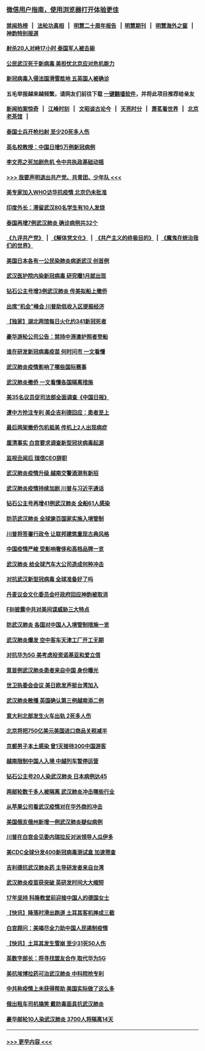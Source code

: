 ### [微信用户指南，使用浏览器打开体验更佳](https://github.com/gfw-breaker/banned-news1/blob/master/indexes/wechat-guide.md?t=0)
#### [禁闻热榜](热点新闻.md?t=0)  &nbsp;&nbsp;|&nbsp;&nbsp; [法轮功真相](https://github.com/gfw-breaker/truth/blob/master/README.md?t=0) &nbsp;&nbsp;|&nbsp;&nbsp; [明慧二十周年报告](https://github.com/gfw-breaker/mh-reports/blob/master/README.md?t=0) &nbsp;&nbsp;|&nbsp;&nbsp;[明慧期刊](https://github.com/gfw-breaker/mh-qikan) &nbsp;&nbsp;|&nbsp;&nbsp; [明慧海外之窗](https://github.com/gfw-breaker/mh-news/blob/master/README.md?t=0) &nbsp;&nbsp;|&nbsp;&nbsp; [神韵特别报道](https://github.com/gfw-breaker/mh-news/blob/master/shenyun.md?t=0)
#### [射杀20人对峙17小时 泰国军人被击毙](../pages/nsc418/n11854869.md?t=02091355) 
#### [公民武汉死于新病毒 美担忧北京应对危机能力](../pages/nsc418/n11854331.md?t=02091355) 
#### [新冠病毒入侵法国滑雪胜地 五英国人被确诊](../pages/nsc418/n11854307.md?t=02091355) 
#### 五毛举报越来越频繁，请网友们前往下载 [一键翻墙软件](https://github.com/gfw-breaker/ssr-accounts)，并将此项目推荐给亲友
#### [新闻拍案惊奇](https://github.com/gfw-breaker/banned-news1/blob/master/pages/link4.md) &nbsp;&nbsp;|&nbsp;&nbsp; [江峰时刻](https://github.com/gfw-breaker/banned-news1/blob/master/pages/link4.md) &nbsp;&nbsp;|&nbsp;&nbsp; [文昭谈古论今](https://github.com/gfw-breaker/banned-news1/blob/master/pages/link4.md) &nbsp;&nbsp;|&nbsp;&nbsp; [天亮时分](https://github.com/gfw-breaker/banned-news1/blob/master/pages/link4.md) &nbsp;&nbsp;|&nbsp;&nbsp; [萧茗看世界](https://github.com/gfw-breaker/banned-news1/blob/master/pages/link4.md) &nbsp;&nbsp;|&nbsp;&nbsp; [北京老茶馆](https://github.com/gfw-breaker/banned-news1/blob/master/pages/link4.md) &nbsp;&nbsp;|&nbsp;&nbsp; 
#### [泰国士兵开枪扫射 至少20死多人伤](../pages/nsc418/n11854276.md?t=02091355) 
#### [英名校教授：中国日增5万例新冠病例](../pages/nsc418/n11854174.md?t=02091355) 
#### [李文亮之死加剧危机 令中共执政基础动摇](../pages/nsc418/n11854003.md?t=02091355) 
#### [>>> 我要声明退出共产党、共青团、少年队 <<<](https://github.com/begood0513/goodnews/blob/master/quit/letter.md) 
#### [美专家加入WHO访华抗疫情 北京仍未批准](../pages/nsc418/n11854043.md?t=02091355) 
#### [印度外长：滞留武汉80名学生有10人发烧](../pages/nsc418/n11853821.md?t=02091355) 
#### [泰国再增7例武汉肺炎 确诊病例共32个](../pages/nsc418/n11853808.md?t=02091355) 
#### [《九评共产党》](https://github.com/begood0513/9ping.md/blob/master/README.md) &nbsp;|&nbsp; [《解体党文化》](../../../../jtdwh.md/blob/master/README.md)  &nbsp;|&nbsp; [《共产主义的终极目的》](../../../../gczydzjmd.md/blob/master/README.md) &nbsp;|&nbsp; [《魔鬼在统治我们的世界》](../../../../mgztzwmdsj.md/blob/master/README.md) 
#### [美国日本各有一公民染肺炎病逝武汉 创首例](../pages/nsc418/n11853509.md?t=02091355) 
#### [武汉医护院内染新冠病毒 研究曝1月就出现](../pages/nsc418/n11852928.md?t=02091355) 
#### [钻石公主号增3例武汉肺炎 传美拟船上撤侨](../pages/nsc418/n11853240.md?t=02091355) 
#### [出席“机会”峰会 川普助低收入区提振经济](../pages/nsc418/n11853232.md?t=02091355) 
#### [【独家】湖北两馆每日火化约341新冠死者](../pages/nsc418/n11845444.md?t=02091355) 
#### [豪华游轮公司公告：禁持中港澳护照者登船](../pages/nsc418/n11852761.md?t=02091355) 
#### [谁在研发新冠病毒疫苗 何时问市 一文看懂](../pages/nsc418/n11852840.md?t=02091355) 
#### [武汉肺炎疫情影响了哪些国际赛事](../pages/nsc418/n11852441.md?t=02091355) 
#### [武汉肺炎撤侨 一文看懂各国隔离措施](../pages/nsc418/n11844216.md?t=02091355) 
#### [美35名议员促司法部全面调查《中国日报》](../pages/nsc418/n11852435.md?t=02091355) 
#### [遭中方抢注专利 美企吉利德回应：患者至上](../pages/nsc418/n11852037.md?t=02091355) 
#### [最后两架撤侨包机抵美 传机上2人出现病症](../pages/nsc418/n11852173.md?t=02091355) 
#### [厘清事实 白宫要求调查新型冠状病毒起源](../pages/nsc418/n11852106.md?t=02091355) 
#### [监视丑闻后 瑞信CEO辞职](../pages/nsc418/n11852127.md?t=02091355) 
#### [武汉肺炎疫情升级 越南交警酒测有新招](../pages/nsc418/n11851632.md?t=02091355) 
#### [武汉肺炎疫情持续加剧 川普与习近平通话](../pages/nsc418/n11851613.md?t=02091355) 
#### [钻石公主号再增41例武汉肺炎 全船61人感染](../pages/nsc418/n11850401.md?t=02091355) 
#### [防范武汉肺炎 全球逾百国家实施入境管制](../pages/nsc418/n11850557.md?t=02091355) 
#### [川普将签署行政令 让联邦建筑重现古典风格](../pages/nsc418/n11850654.md?t=02091355) 
#### [中国疫情严峻 受影响奢侈和高档品牌一览](../pages/nsc418/n11850319.md?t=02091355) 
#### [武汉肺炎 给全球汽车大公司造成何种冲击](../pages/nsc418/n11850056.md?t=02091355) 
#### [对抗武汉新型冠病毒 全球准备好了吗](../pages/nsc418/n11850142.md?t=02091355) 
#### [丹麦议会文化委员会吁政府回应神韵被取消](../pages/nsc418/n11849312.md?t=02091355) 
#### [FBI披露中共对美间谍威胁三大特点](../pages/nsc418/n11849700.md?t=02091355) 
#### [防武汉肺炎 各国对中国人入境管制措施一览](../pages/nsc418/n11838726.md?t=02091355) 
#### [武汉肺炎爆发 空中客车天津工厂开工无期](../pages/nsc418/n11849634.md?t=02091355) 
#### [对抗华为5G 美考虑投资诺基亚和爱立信](../pages/nsc418/n11849510.md?t=02091355) 
#### [意首例武汉肺炎患者来自中国 身份曝光](../pages/nsc418/n11849454.md?t=02091355) 
#### [世卫执委会会议 美日欧发声挺台湾加入](../pages/nsc418/n11849433.md?t=02091355) 
#### [武汉肺炎散播 英国确认第三例越南添二例](../pages/nsc418/n11849439.md?t=02091355) 
#### [意大利北部发生火车出轨 2死多人伤](../pages/nsc418/n11848999.md?t=02091355) 
#### [北京将把750亿美元美国进口商品关税减半](../pages/nsc418/n11848896.md?t=02091355) 
#### [京都男子本土感染 曾1天接待300中国游客](../pages/nsc418/n11848641.md?t=02091355) 
#### [越南限制中国人入境 中越列车暂停运营](../pages/nsc418/n11847844.md?t=02091355) 
#### [钻石公主号20人染武汉肺炎 日本病例达45](../pages/nsc418/n11847823.md?t=02091355) 
#### [两邮轮数千多人被隔离 武汉肺炎冲击哪些行业](../pages/nsc418/n11847456.md?t=02091355) 
#### [从苹果公司看武汉疫情对在华外商的冲击](../pages/nsc418/n11847586.md?t=02091355) 
#### [美国俄亥俄州新增一例武汉肺炎疑似病例](../pages/nsc418/n11847714.md?t=02091355) 
#### [川普在白宫会见委内瑞拉反对派领导人瓜伊多](../pages/nsc418/n11847391.md?t=02091355) 
#### [美CDC全球分发400新冠病毒测试盒 加速筛查](../pages/nsc418/n11847260.md?t=02091355) 
#### [吉利德抗武汉肺炎药 主导研发者来自台湾](../pages/nsc418/n11847064.md?t=02091355) 
#### [武汉肺炎疫苗获突破 英研发时间大大缩短](../pages/nsc418/n11846915.md?t=02091355) 
#### [17年坚持 科隆教堂前迎接中国人的德国女士](../pages/nsc418/n11846781.md?t=02091355) 
#### [【快讯】降落时滑出跑道 土耳其客机摔成三截](../pages/nsc418/n11847021.md?t=02091355) 
#### [白宫顾问：美竭尽全力助中国人民遏制疫情](../pages/nsc418/n11846756.md?t=02091355) 
#### [【快讯】土耳其发生雪崩 至少31死50人伤](../pages/nsc418/n11846680.md?t=02091355) 
#### [英数字部长：将寻找盟友合作 取代华为5G](../pages/nsc418/n11846485.md?t=02091355) 
#### [美抗埃博拉药可治武汉肺炎 中科院抢专利](../pages/nsc418/n11846409.md?t=02091355) 
#### [中共称疫情上未获得帮助 美国实际做了这么多](../pages/nsc418/n11846008.md?t=02091355) 
#### [俄出租车司机搞笑 戴防毒面具抗武汉肺炎](../pages/nsc418/n11845703.md?t=02091355) 
#### [豪华邮轮10人染武汉肺炎 3700人将隔离14天](../pages/nsc418/n11845543.md?t=02091355) 

----
#### [ >>> 更早内容 <<< ](../indexes/nsc418-earlier.md)
